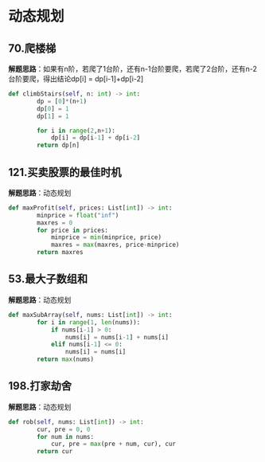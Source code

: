 # 动态规划
## 70.爬楼梯
**解题思路**：如果有n阶，若爬了1台阶，还有n-1台阶要爬，若爬了2台阶，还有n-2台阶要爬，得出结论dp[i] = dp[i-1]+dp[i-2]
```Python
def climbStairs(self, n: int) -> int:
        dp = [0]*(n+1)
        dp[0] = 1
        dp[1] = 1

        for i in range(2,n+1):
            dp[i] = dp[i-1] + dp[i-2]
        return dp[n]
```

## 121.买卖股票的最佳时机
**解题思路**：动态规划
```Python
def maxProfit(self, prices: List[int]) -> int:
        minprice = float("inf")
        maxres = 0
        for price in prices:
            minprice = min(minprice, price)
            maxres = max(maxres, price-minprice)
        return maxres
```

## 53.最大子数组和
**解题思路**：动态规划
```Python
def maxSubArray(self, nums: List[int]) -> int:
        for i in range(1, len(nums)):
            if nums[i-1] > 0:
                nums[i] = nums[i-1] + nums[i]
            elif nums[i-1] <= 0:
                nums[i] = nums[i]
        return max(nums)
```

## 198.打家劫舍
**解题思路**：动态规划
```Python
def rob(self, nums: List[int]) -> int:
        cur, pre = 0, 0
        for num in nums:
            cur, pre = max(pre + num, cur), cur
        return cur
```
